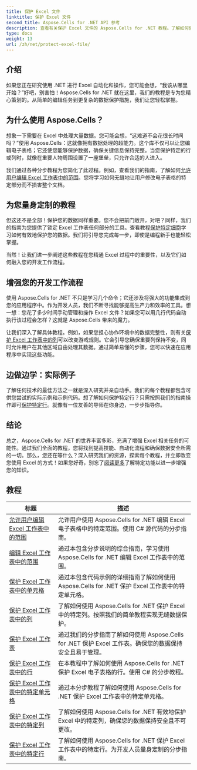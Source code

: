 ```yaml
---
title: 保护 Excel 文件
linktitle: 保护 Excel 文件
second_title: Aspose.Cells for .NET API 参考
description: 查看有关保护 Excel 文件的 Aspose.Cells for .NET 教程。了解如何使用 C# 保护您的机密数据。
type: docs
weight: 13
url: /zh/net/protect-excel-file/
---
```

## 介绍

如果您正在研究使用 .NET 进行 Excel 自动化和操作，您可能会想，“我该从哪里开始？”好吧，别害怕！Aspose.Cells for .NET 就在这里，我们的教程是专为您精心策划的。从简单的编辑任务到更复杂的数据保护措施，我们让您轻松掌握。

## 为什么使用 Aspose.Cells？

想象一下需要在 Excel 中处理大量数据。您可能会想，“这难道不会花很长时间吗？”使用 Aspose.Cells：这就像拥有数据处理的超能力。这个库不仅可以让您编辑电子表格；它还使您能够保护数据，确保关键信息保持完整。当您保护特定的行或列时，就像在重要人物周围设置了一座堡垒，只允许合适的人进入。 

我们通过各种分步教程为您简化了此过程。例如，查看我们的指南，了解如何[允许用户编辑 Excel 工作表中的范围](./allow-user-to-edit-ranges-in-excel-worksheet/)。您将学习如何无缝地让用户修改电子表格的特定部分而不损害整个文档。 

## 为您量身定制的教程

但这还不是全部！保护您的数据同样重要。您不会把前门敞开，对吧？同样，我们的指南为您提供了锁定 Excel 工作表任何部分的工具。查看教程[保护特定细胞](./protect-specific-cells-in-a-excel-worksheet/)学习如何有效地保护您的数据。我们将引导您完成每一步，即使是编程新手也能轻松掌握。

当然！让我们进一步阐述这些教程在您精通 Excel 过程中的重要性，以及它们如何融入您的开发工作流程。

## 增强您的开发工作流程 

使用 Aspose.Cells for .NET 不只是学习几个命令；它还涉及将强大的功能集成到您的应用程序中。作为开发人员，我们不断寻找能够提高生产力和效率的工具。想一想：您花了多少时间手动管理和操作 Excel 文件？如果您可以用几行代码自动执行该过程会怎样？这就是 Aspose.Cells 带来的魔力。

让我们深入了解具体教程。例如，如果您担心协作环境中的数据完整性，则有关[保护 Excel 工作表中的列](./protect-column-in-excel-worksheet/)可以改变游戏规则。它会引导您确保重要列保持不变，同时允许用户在其他区域自由处理其数据。通过简单易懂的步骤，您可以快速在应用程序中实现这些功能。

## 边做边学：实际例子 

了解任何技术的最佳方法之一就是深入研究并亲自动手。我们的每个教程都包含可供您尝试的实际示例和示例代码。想了解如何保护特定行？只需按照我们的指南操作即可[保护特定行](./protect-specific-row-in-excel-worksheet/)。就像有一位友善的导师在你身边，一步步指导你。 

## 结论

总之，Aspose.Cells for .NET 的世界丰富多彩，充满了增强 Excel 相关任务的可能性。通过我们全面的教程，您将找到提高技能、自动化流程和确保数据安全所需的一切。那么，您还在等什么？深入研究我们的资源，探索每个教程，并立即改变您使用 Excel 的方式！如果您好奇，别忘了[阅读更多](./protect-excel-worksheet/)了解特定功能以进一步增强您的知识。



## 教程 
| 标题 | 描述 |
| --- | --- |
| [允许用户编辑 Excel 工作表中的范围](./allow-user-to-edit-ranges-in-excel-worksheet/) | 允许用户使用 Aspose.Cells for .NET 编辑 Excel 电子表格中的特定范围。使用 C# 源代码的分步指南。 |  
| [编辑 Excel 工作表中的范围](./edit-ranges-in-excel-worksheet/) | 通过本包含分步说明的综合指南，学习使用 Aspose.Cells for .NET 编辑 Excel 工作表中的范围。 |  
| [保护 Excel 工作表中的单元格](./protect-cells-in-excel-worksheet/) | 通过本包含代码示例的详细指南了解如何使用 Aspose.Cells for .NET 保护 Excel 工作表中的特定单元格。 |  
| [保护 Excel 工作表中的列](./protect-column-in-excel-worksheet/) | 了解如何使用 Aspose.Cells for .NET 保护 Excel 中的特定列。按照我们的简单教程实现无缝数据保护。 |  
| [保护 Excel 工作表](./protect-excel-worksheet/) | 通过我们的分步指南了解如何使用 Aspose.Cells for .NET 保护 Excel 工作表。确保您的数据保持安全且易于管理。 |  
| [保护 Excel 工作表中的行](./protect-row-in-excel-worksheet/) | 在本教程中了解如何使用 Aspose.Cells for .NET 保护 Excel 电子表格的行。使用 C# 的分步教程。 |  
| [保护 Excel 工作表中的特定单元格](./protect-specific-cells-in-a-excel-worksheet/) | 通过本分步教程了解如何使用 Aspose.Cells for .NET 保护 Excel 工作表中的特定单元格。 |  
| [保护 Excel 工作表中的特定列](./protect-specific-column-in-excel-worksheet/) | 了解如何使用 Aspose.Cells for .NET 有效地保护 Excel 中的特定列，确保您的数据保持安全且不可更改。 |  
| [保护 Excel 工作表中的特定行](./protect-specific-row-in-excel-worksheet/) | 了解如何使用 Aspose.Cells for .NET 保护 Excel 工作表中的特定行。为开发人员量身定制的分步指南。 |  